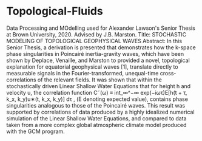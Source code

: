 # Topological-Fluids

Data Processing and MOdelling used for Alexander Lawson's Senior Thesis at Brown University, 2020. Advised by J.B. Marston.
Title: STOCHASTIC MODELING OF TOPOLOGICAL GEOPHYSICAL WAVES
Abstract:
In this Senior Thesis, a derivation is presented that demonstrates how the k-space phase
singularities in Poincairé inertia-gravity waves, which have been shown by Deplace, Venaille, and Marston to provided a novel, topological explanation for equatorial geophysical
waves [1], translate directly to measurable signals in the Fourier-transformed, unequal-time
cross-correlations of the relevant fields. It was shown that within the stochastically driven
Linear Shallow Water Equations that for height h and velocity u, the correlation function
C˜(ω) ≡ int_∞^−∞ exp(−iωτ)E[h(t + τ, k_x, k_y)u∗(t, k_x, k_y)] dτ , (E denoting expected value), contains
phase singularities analogous to those of the Poincairé waves. This result was supported by
correlations of data produced by a highly idealized numerical simulation of the Linear Shallow Water Equations, and compared to data taken from a more complex global atmospheric
climate model produced with the GCM program.
